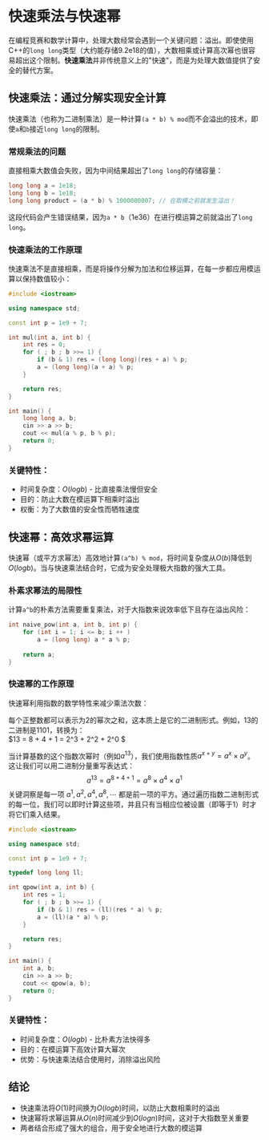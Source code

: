 # 快速乘法与快速幂

在编程竞赛和数学计算中，处理大数经常会遇到一个关键问题：溢出。即使使用C++的`long long`类型（大约能存储9.2e18的值），大数相乘或计算高次幂也很容易超出这个限制。**快速乘法**并非传统意义上的"快速"，而是为处理大数值提供了安全的替代方案。

## 快速乘法：通过分解实现安全计算

快速乘法（也称为二进制乘法）是一种计算`(a * b) % mod`而不会溢出的技术，即使`a`和`b`接近`long long`的限制。

### 常规乘法的问题

直接相乘大数值会失败，因为中间结果超出了`long long`的存储容量：

```cpp
long long a = 1e18;
long long b = 1e18;
long long product = (a * b) % 1000000007; // 在取模之前就发生溢出！
```

这段代码会产生错误结果，因为`a * b`（1e36）在进行模运算之前就溢出了`long long`。

### 快速乘法的工作原理

快速乘法不是直接相乘，而是将操作分解为加法和位移运算，在每一步都应用模运算以保持数值较小：

```cpp
#include <iostream>

using namespace std;

const int p = 1e9 + 7;

int mul(int a, int b) {
    int res = 0;
    for ( ; b ; b >>= 1) {
        if (b & 1) res = (long long)(res + a) % p;
        a = (long long)(a + a) % p;
    }

    return res;
}

int main() {
    long long a, b;
    cin >> a >> b;
    cout << mul(a % p, b % p);
    return 0;
}
```

### 关键特性：

- 时间复杂度：$O(log b)$ - 比直接乘法慢但安全
- 目的：防止大数在模运算下相乘时溢出
- 权衡：为了大数值的安全性而牺牲速度

## 快速幂：高效求幂运算

快速幂（或平方求幂法）高效地计算`(a^b) % mod`，将时间复杂度从$O(b)$降低到$O(log b)$。当与快速乘法结合时，它成为安全处理极大指数的强大工具。

### 朴素求幂法的局限性

计算`a^b`的朴素方法需要重复乘法，对于大指数来说效率低下且存在溢出风险：

```cpp
int naive_pow(int a, int b, int p) {
    for (int i = 1; i <= b; i ++ )
        a = (long long) a * a % p;
    
    return a;
}
```

### 快速幂的工作原理

快速幂利用指数的数学特性来减少乘法次数：

每个正整数都可以表示为2的幂次之和，这本质上是它的二进制形式。例如，13的二进制是1101，转换为：  
$13 = 8 + 4 + 1 = 2^3 + 2^2 + 2^0  $

当计算基数的这个指数次幂时（例如$a^{13}$），我们使用指数性质$a^{x+y} = a^x × a^y$。这让我们可以用二进制分量重写表达式： 
$$
a^{13} = a^{8+4+1} = a^8 × a^4 × a^1
$$
关键洞察是每一项 $a^1, a^2, a^4, a^8,\cdots$ 都是前一项的平方。通过遍历指数二进制形式的每一位，我们可以即时计算这些项，并且只有当相应位被设置（即等于1）时才将它们乘入结果。

```cpp
#include <iostream>

using namespace std;

const int p = 1e9 + 7;

typedef long long ll;

int qpow(int a, int b) {
    int res = 1;
    for ( ; b ; b >>= 1) {
        if (b & 1) res = (ll)(res * a) % p;
        a = (ll)(a * a) % p;
    }

    return res;
}

int main() {
    int a, b;
    cin >> a >> b;
    cout << qpow(a, b);
    return 0;
}
```

### 关键特性：

- 时间复杂度：$O(log b)$ - 比朴素方法快得多
- 目的：在模运算下高效计算大幂次
- 优势：与快速乘法结合使用时，消除溢出风险

## 结论

- 快速乘法将$O(1)$时间换为$O(log b)$时间，以防止大数相乘时的溢出
- 快速幂将求幂运算从$O(n)$时间减少到$O(log n)$时间，这对于大指数至关重要
- 两者结合形成了强大的组合，用于安全地进行大数的模运算
